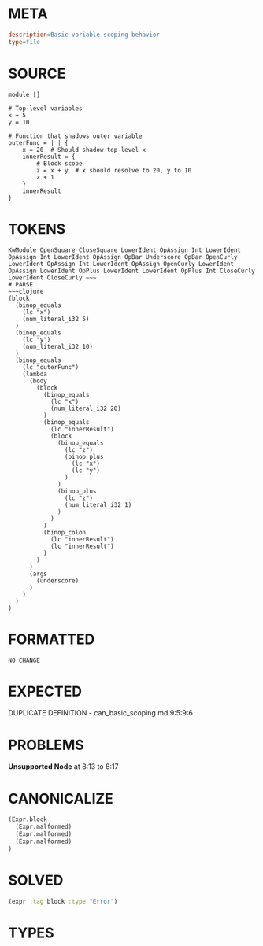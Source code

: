# META
~~~ini
description=Basic variable scoping behavior
type=file
~~~
# SOURCE
~~~roc
module []

# Top-level variables
x = 5
y = 10

# Function that shadows outer variable
outerFunc = |_| {
    x = 20  # Should shadow top-level x
    innerResult = {
        # Block scope
        z = x + y  # x should resolve to 20, y to 10
        z + 1
    }
    innerResult
}
~~~
# TOKENS
~~~text
KwModule OpenSquare CloseSquare LowerIdent OpAssign Int LowerIdent OpAssign Int LowerIdent OpAssign OpBar Underscore OpBar OpenCurly LowerIdent OpAssign Int LowerIdent OpAssign OpenCurly LowerIdent OpAssign LowerIdent OpPlus LowerIdent LowerIdent OpPlus Int CloseCurly LowerIdent CloseCurly ~~~
# PARSE
~~~clojure
(block
  (binop_equals
    (lc "x")
    (num_literal_i32 5)
  )
  (binop_equals
    (lc "y")
    (num_literal_i32 10)
  )
  (binop_equals
    (lc "outerFunc")
    (lambda
      (body
        (block
          (binop_equals
            (lc "x")
            (num_literal_i32 20)
          )
          (binop_equals
            (lc "innerResult")
            (block
              (binop_equals
                (lc "z")
                (binop_plus
                  (lc "x")
                  (lc "y")
                )
              )
              (binop_plus
                (lc "z")
                (num_literal_i32 1)
              )
            )
          )
          (binop_colon
            (lc "innerResult")
            (lc "innerResult")
          )
        )
      )
      (args
        (underscore)
      )
    )
  )
)
~~~
# FORMATTED
~~~roc
NO CHANGE
~~~
# EXPECTED
DUPLICATE DEFINITION - can_basic_scoping.md:9:5:9:6
# PROBLEMS
**Unsupported Node**
at 8:13 to 8:17

# CANONICALIZE
~~~clojure
(Expr.block
  (Expr.malformed)
  (Expr.malformed)
  (Expr.malformed)
)
~~~
# SOLVED
~~~clojure
(expr :tag block :type "Error")
~~~
# TYPES
~~~roc
~~~
